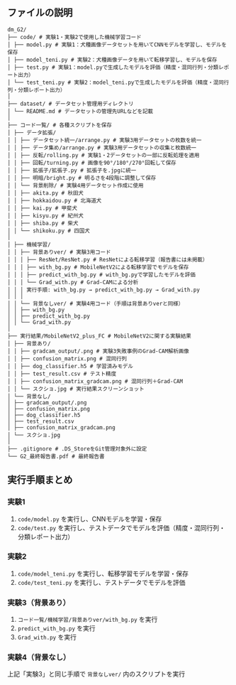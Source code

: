 ## ファイルの説明

```
dm_G2/
├── code/ # 実験1・実験2で使用した機械学習コード
│ ├── model.py # 実験1：犬種画像データセットを用いてCNNモデルを学習し、モデルを保存
│ ├── model_teni.py # 実験2：犬種画像データを用いて転移学習し、モデルを保存
│ ├── test.py # 実験1：model.pyで生成したモデルを評価（精度・混同行列・分類レポート出力）
│ └── test_teni.py # 実験2：model_teni.pyで生成したモデルを評価（精度・混同行列・分類レポート出力）
│
├── dataset/ # データセット管理用ディレクトリ
│ └── README.md # データセットの管理先URLなどを記載
│
├── コード一覧/ # 各種スクリプトを保存
│ ├── データ拡張/
│ │ ├── データセット統一/arrange.py # 実験3用データセットの枚数を統一
│ │ ├── データ集め/arrange.py # 実験3用データセットの収集と枚数統一
│ │ ├── 反転/rolling.py # 実験1・2データセットの一部に反転処理を適用
│ │ ├── 回転/turning.py # 画像を90°/180°/270°回転して保存
│ │ ├── 拡張子/拡張子.py # 拡張子を.jpgに統一
│ │ ├── 明暗/bright.py # 明るさを4段階に調整して保存
│ │ └── 背景削除/ # 実験4用データセット作成に使用
│ │ ├── akita.py # 秋田犬
│ │ ├── hokkaidou.py # 北海道犬
│ │ ├── kai.py # 甲斐犬
│ │ ├── kisyu.py # 紀州犬
│ │ ├── shiba.py # 柴犬
│ │ └── shikoku.py # 四国犬
│
│ ├── 機械学習/
│ │ ├── 背景ありver/ # 実験3用コード
│ │ │ ├── ResNet/ResNet.py # ResNetによる転移学習（報告書には未掲載）
│ │ │ ├── with_bg.py # MobileNetV2による転移学習でモデルを保存
│ │ │ ├── predict_with_bg.py # with_bg.pyで学習したモデルを評価
│ │ │ └── Grad_with.py # Grad-CAMによる分析
│ │ │ 実行手順: with_bg.py → predict_with_bg.py → Grad_with.py
│ │ │
│ │ └── 背景なしver/ # 実験4用コード（手順は背景ありverと同様）
│ │ ├── with_bg.py
│ │ ├── predict_with_bg.py
│ │ └── Grad_with.py
│
├── 実行結果/MobileNetV2_plus_FC # MobileNetV2に関する実験結果
│ ├── 背景あり/
│ │ ├── gradcam_output/.png # 実験3失敗事例のGrad-CAM解析画像
│ │ ├── confusion_matrix.png # 混同行列
│ │ ├── dog_classifier.h5 # 学習済みモデル
│ │ ├── test_result.csv # テスト精度
│ │ ├── confusion_matrix_gradcam.png # 混同行列＋Grad-CAM
│ │ └── スクショ.jpg # 実行結果スクリーンショット
│ └── 背景なし/
│ ├── gradcam_output/.png
│ ├── confusion_matrix.png
│ ├── dog_classifier.h5
│ ├── test_result.csv
│ ├── confusion_matrix_gradcam.png
│ └── スクショ.jpg
│
├── .gitignore # .DS_StoreをGit管理対象外に設定
└── G2_最終報告書.pdf # 最終報告書
```



## 実行手順まとめ

### 実験1
1. `code/model.py` を実行し、CNNモデルを学習・保存  
2. `code/test.py` を実行し、テストデータでモデルを評価（精度・混同行列・分類レポート出力）

### 実験2
1. `code/model_teni.py` を実行し、転移学習モデルを学習・保存  
2. `code/test_teni.py` を実行し、テストデータでモデルを評価

### 実験3（背景あり）
1. `コード一覧/機械学習/背景ありver/with_bg.py` を実行  
2. `predict_with_bg.py` を実行  
3. `Grad_with.py` を実行

### 実験4（背景なし）
上記「実験3」と同じ手順で `背景なしver/` 内のスクリプトを実行

